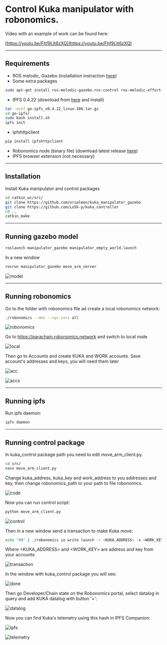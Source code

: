 # Control Kuka manipulator with robonomics.
Video with an example of work can be found here:

[https://youtu.be/Fhf9LIt6zXQ](https://youtu.be/Fhf9LIt6zXQ)
***
## Requirements
* ROS melodic, Gazebo (installation instraction [here](http://wiki.ros.org/melodic/Installation/Ubuntu))
* Some extra packages
```bash
sudo apt-get install ros-melodic-gazebo-ros-control ros-melodic-effort-controllers ros-melodic-joint-state-controller
```
* IPFS 0.4.22 (download from [here](https://www.npackd.org/p/ipfs/0.4.22) and install)
```bash
tar -xvzf go-ipfs_v0.4.22_linux-386.tar.gz
cd go-ipfs/
sudo bash install.sh
ipfs init
```
* ipfshttpclient
```bash
pip install ipfshttpclient
```
* Robonomics node (binary file) (download latest release [here](https://github.com/airalab/robonomics/releases))
* IPFS browser extension (not necessary)
***
## Installation
Install Kuka manipulator and control packages
```bash
cd catkin_wc/src/
git clone https://github.com/orsalmon/kuka_manipulator_gazebo
git clone https://github.com/LoSk-p/kuka_controller
cd ..
catkin_make
```
***
## Running gazebo model
```bash
roslaunch manipulator_gazebo manipulator_empty_world.launch
```
In a new window
```bash
rosrun manipulator_gazebo move_arm_server
```
![model](./images/kuka-demo/gazebo.jpg)
***
## Running robonomics
Go to the folder with robonomics file ad create a local robonomics network:
```bash
./robonomics --dev --rpc-cors all
```

![robonomics](./images/kuka-demo/robonomics.jpg)

Go to https://parachain.robonomics.network and switch to local node

![local](./images/kuka-demo/local.jpg)

Then go to Accounts and create KUKA and WORK accounts. Save account's addresses and keys, you will need them later

![acc](./images/kuka-demo/create_account.jpg)

![accs](./images/kuka-demo/accounts.jpg)
***
## Running ipfs
Run ipfs daemon:
```bash
ipfs daemon
```
***
## Running control package
In kuka_control package path you need to edit move_arm_client.py. 
```bash
cd src/
nano move_arm_client.py
```
Change kuka_address, kuka_key and work_address to you addresses and key, then change robonomics_path to your path to file robonomics.

![code](./images/kuka-demo/code.jpg)

Now you can run control script:
```bash
python move_arm_client.py
```
![control](./images/kuka-demo/control.jpg)

Then in a new window send a transaction to make Kuka move:
```bash
echo "ON" | ./robonomics io write launch -r <KUKA_ADDRESS> -s <WORK_KEY>
```
Where <KUKA_ADDRESS> and <WORK_KEY> are address and key from your accounts:

![transaction](./images/kuka-demo/transaction.jpg)

In the window with kuka_control package you will see:

![done](./images/kuka-demo/done.jpg)

Then go Developer/Chain state on the Robonomics portal, select datalog in query and add KUKA datalog with button '+':

![datalog](./images/kuka-demo/datalog.jpg)

Now you can find Kuka's telemetry using this hash in IPFS Companion:

![ipfs](./images/kuka-demo/ipfs.jpg)

![telemetry](./images/kuka-demo/telemetry.jpg)






